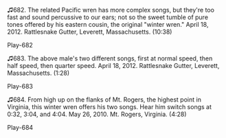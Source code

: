 ♫682. The related Pacific wren has more complex songs, but they're too
fast and sound percussive to our ears; not so the sweet tumble of pure
tones offered by his eastern cousin, the original "winter wren." April
18, 2012. Rattlesnake Gutter, Leverett, Massachusetts. (10:38)

Play-682

♫683. The above male's two different songs, first at normal speed, then
half speed, then quarter speed. April 18, 2012. Rattlesnake Gutter,
Leverett, Massachusetts. (1:28)

Play-683

♫684. From high up on the flanks of Mt. Rogers, the highest point in
Virginia, this winter wren offers his two songs. Hear him switch songs
at 0:32, 3:04, and 4:04. May 26, 2010. Mt. Rogers, Virginia. (4:28)

Play-684
